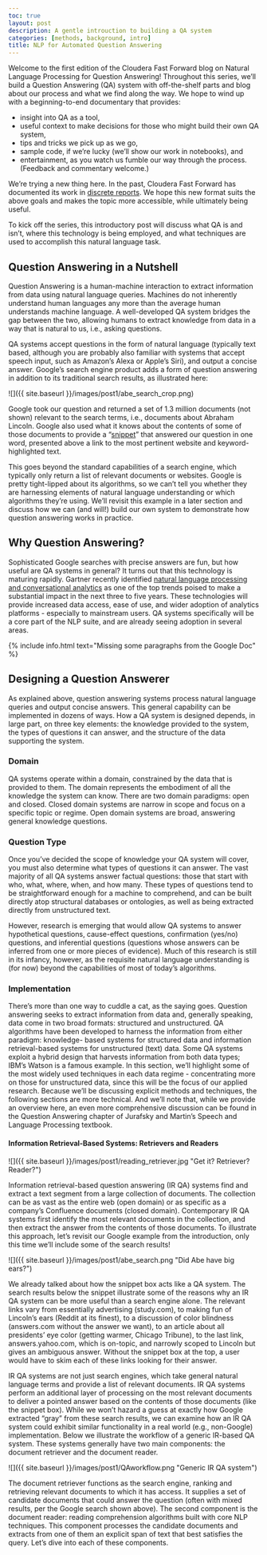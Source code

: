 ```yaml
---
toc: true
layout: post
description: A gentle introuction to building a QA system
categories: [methods, background, intro]
title: NLP for Automated Question Answering
---
```


Welcome to the first edition of the Cloudera Fast Forward blog on Natural 
Language Processing for Question Answering! Throughout this series, we’ll 
build a Question Answering (QA) system with off-the-shelf parts and blog about 
our process and what we find along the way. We hope to wind up with a 
beginning-to-end documentary that provides:

- insight into QA as a tool, 
- useful context to make decisions for those who might build their own QA
 system,
- tips and tricks we pick up as we go,
- sample code, if we’re lucky (we’ll show our work in notebooks), and
- entertainment, as you watch us fumble our way through the process. (Feedback
 and commentary welcome.)

We’re trying a new thing here. In the past, Cloudera Fast Forward has
 documented its work in [discrete reports](https://www.cloudera.com/products/fast-forward-labs-research/fast-forward-labs-research-reports.html). 
 We hope this new format suits the above goals and makes the topic more
  accessible, while ultimately being useful. 

To kick off the series, this introductory post will discuss what QA is and isn’t, where this technology is being employed, and what techniques are used to accomplish this natural language task. 

## Question Answering in a Nutshell
Question Answering is a human-machine interaction to extract information from 
data using natural language queries. Machines do not inherently understand human
 languages any more than the average human understands machine language. A 
 well-developed QA system bridges the gap between the two, allowing humans to 
 extract knowledge from data in a way that is natural to us, i.e., asking questions. 

QA systems accept questions in the form of natural language (typically text 
based, although you are probably also familiar with systems that accept speech 
input, such as Amazon’s Alexa or Apple’s Siri), and output a concise answer. 
Google’s search engine product adds a form of question answering in addition to 
its traditional search results, as illustrated here: 

![]({{ site.baseurl }}/images/post1/abe_search_crop.png)

Google took our question and returned a set of 1.3 million documents (not shown)
 relevant to the search terms, i.e., documents about Abraham Lincoln. 
 Google also used what it knows about the contents of some of those documents 
 to provide a “[snippet](https://support.google.com/websearch/answer/9351707?p=featured_snippets)” 
 that answered our question in one word, presented above 
 a link to the most pertinent website and keyword-highlighted text. 

This goes beyond the standard capabilities of a search engine, which typically only return a list of relevant documents or websites. Google is pretty tight-lipped about its algorithms, so we can’t tell you whether they are harnessing elements of natural language understanding or which algorithms they’re using. We’ll revisit this example in a later section and discuss how we can (and will!) build our own system to demonstrate how question answering works in practice. 


## Why Question Answering? 
Sophisticated Google searches with precise answers are fun, but how useful are 
QA systems in general? It turns out that this technology is maturing rapidly. 
Gartner recently identified [natural language processing and conversational 
analytics](https://www.gartner.com/smarterwithgartner/gartner-top-10-data-analytics-trends/) 
as one of the top trends poised to make a substantial impact in the 
next three to five years.  These technologies will provide increased data access, 
ease of use, and wider adoption of analytics platforms - especially to 
mainstream users. QA systems specifically will be a core part of the NLP suite, 
and are already seeing adoption in several areas.

{% include info.html text="Missing some paragraphs from the Google Doc" %}

## Designing a Question Answerer 
As explained above, question answering systems process natural language queries 
and output concise answers. This general capability can be implemented in dozens 
of ways. How a QA system is designed depends, in large part, on three key 
elements: the knowledge provided to the system, the types of questions it can 
answer, and the structure of the data supporting the system.  

### Domain
QA systems operate within a domain, constrained by the data that is provided to 
them. The domain represents the embodiment of all the knowledge the system can 
know. There are two domain paradigms: open and closed. Closed domain systems 
are narrow in scope and focus on a specific topic or regime. Open domain systems 
are broad, answering general knowledge questions. 

### Question Type
Once you’ve decided the scope of knowledge your QA system will cover, you must 
also determine what types of questions it can answer. The vast majority of all 
QA systems answer factual questions: those that start with who, what, where, 
when, and how many. These types of questions tend to be straightforward enough 
for a machine to comprehend, and can be built directly atop structural databases 
or ontologies, as well as being extracted directly from unstructured text.  

However, research is emerging that would allow QA systems to answer hypothetical 
questions, cause-effect questions, confirmation (yes/no) questions, and 
inferential questions (questions whose answers can be inferred from one or more 
pieces of evidence). Much of this research is still in its infancy, however, as 
the requisite natural language understanding is (for now) beyond the capabilities 
of most of today’s algorithms. 

### Implementation 
There’s more than one way to cuddle a cat, as the saying goes. Question 
answering seeks to extract information from data and, generally speaking, data 
come in two broad formats: structured and unstructured. QA algorithms have been 
developed to harness the information from either paradigm: knowledge- based 
systems for structured data and information retrieval-based systems for 
unstructured (text) data. Some QA systems exploit a hybrid design that harvests 
information from both data types; IBM’s Watson is a famous example. In this 
section, we’ll highlight some of the most widely used techniques in each data 
regime - concentrating more on those for unstructured data, since this will be 
the focus of our applied research. Because we’ll be discussing explicit methods 
and techniques, the following sections are more technical. And we’ll note that, 
while we provide an overview here, an even more comprehensive discussion can be 
found in the Question Answering chapter of Jurafsky and Martin’s Speech and 
Language Processing textbook. 

#### Information Retrieval-Based Systems: Retrievers and Readers
![]({{ site.baseurl }}/images/post1/reading_retriever.jpg "Get it? Retriever? Reader?")

Information retrieval-based question answering (IR QA) systems find and extract 
a text segment from a large collection of documents. The collection can be as 
vast as the entire web (open domain) or as specific as a company’s Confluence 
documents (closed domain). Contemporary IR QA systems first identify the most 
relevant documents in the collection, and then extract the answer from the 
contents of those documents. To illustrate this approach, let’s revisit our 
Google example from the introduction, only this time we’ll include some of the 
search results!

![]({{ site.baseurl }}/images/post1/abe_search.png "Did Abe have big
 ears?")


We already talked about how the snippet box acts like a QA system. 
The search results below the snippet illustrate some of the reasons why an IR QA 
system can be more useful than a search engine alone. The relevant links vary 
from essentially advertising (study.com), to making fun of Lincoln’s ears 
(Reddit at its finest), to a discussion of color blindness (answers.com without 
the answer we want), to an article about all presidents’ eye color (getting 
warmer, Chicago Tribune), to the last link, answers.yahoo.com, which is on-topic, 
and narrowly scoped to Lincoln but gives an ambiguous answer. Without the 
snippet box at the top, a user would have to skim each of these links looking 
for their answer. 

IR QA systems are not just search engines, which take general natural language 
terms and provide a list of relevant documents. IR QA systems perform an 
additional layer of processing on the most relevant documents to deliver a 
pointed answer based on the contents of those documents (like the snippet box). 
While we won’t hazard a guess at exactly how Google extracted “gray” from these 
search results, we can examine how an IR QA system could exhibit similar 
functionality in a real world (e.g., non-Google) implementation. Below we 
illustrate the workflow of a generic IR-based QA system. These systems generally 
have two main components: the document retriever and the document reader.  

![]({{ site.baseurl }}/images/post1/QAworkflow.png "Generic IR QA
 system")


The document retriever functions as the search engine, ranking and retrieving 
relevant documents to which it has access. It supplies a set of candidate 
documents that could answer the question (often with mixed results, per the 
Google search shown above). The second component is the document reader: 
reading comprehension algorithms built with core NLP techniques. This component 
processes the candidate documents and extracts from one of them an explicit span 
of text that best satisfies the query. Let’s dive into each of these components. 
